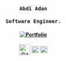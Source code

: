 <h4 align="center" class="text-purple"><samp><strong>Abdi Adan</strong></samp></h4>
<h4 align="center"><samp><strong>Software Engineer.</strong></samp></h4>

<h4 align="center">
 <a href=https://cradle-home.herokuapp.com/ target="_blank"><img align="center" src=https://img.shields.io/badge/[Outdated]Portfolio-Website-orange?style=for-the-badge alt="Portfolio" />  </a>
</h4>

<p align="center">
<a href=https://dev.to/@abdiadan target="_blank"><img align="center" src=https://cdn.jsdelivr.net/npm/simple-icons@3.0.1/icons/dev-dot-to.svg alt="@abdiadan" height="30" width="30" /></a>
<a href=https://twitter.com/adan_abdi_ target="_blank"><img align="center" src=https://cdn.jsdelivr.net/npm/simple-icons@3.0.1/icons/twitter.svg alt="Twitter adan_abdi_" height="20" width="20" /></a>
<a href=https://linkedin.com/in/abdi-adan-764564176 target="_blank"><img align="center" src=https://cdn.jsdelivr.net/npm/simple-icons@3.0.1/icons/linkedin.svg alt="abdi-adan-764564176" height="20" width="20" /></a>
</p>



